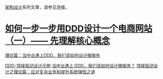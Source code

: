 [架构设计](https://www.jianshu.com/c/753debf1423d)系列文章，请参见连接。

# [如何一步一步用DDD设计一个电商网站（一）—— 先理解核心概念](https://www.cnblogs.com/Zachary-Fan/p/5991674.html)
[理论篇：当中台遇上DDD，我们该如何设计微服务](http://www.voycn.com/article/lilunpiandangzhongtaiyushangdddwomengairuheshejiweifuwu)

[DDD-领域驱动设计示例](https://www.codetd.com/article/8855463)
[当中台遇上 DDD，我们该如何设计微服务？](https://www.infoq.cn/article/7QgXyp4Jh3-5Pk6LydWw)
[领域驱动设计之理论篇：应对复杂业务和提升系统弹性之道](https://www.infoq.cn/article/goF6SKzuzxEwjAdrljuf)
